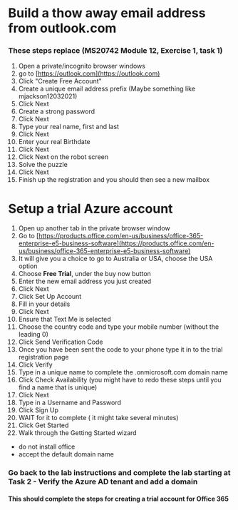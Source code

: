 # Build a thow away email address from outlook.com
### These steps replace (MS20742 Module 12, Exercise 1, task 1) 

1. Open a private/incognito browser windows
1. go to [https://outlook.com](https://outlook.com)
1. Click "Create Free Account"
1. Create a unique email address prefix (Maybe something like mjackson12032021)
1. Click Next
1. Create a strong password
1. Click Next
1. Type your real name, first and last
1. Click Next
1. Enter your real Birthdate
1. Click Next
1. Click Next on the robot screen
1. Solve the puzzle
1. Click Next
1. Finish up the registration and you should then see a new mailbox

# Setup a trial Azure account

1. Open up another tab in the private browser window
1. Go to [https://products.office.com/en-us/business/office-365-enterprise-e5-business-software](https://products.office.com/en-us/business/office-365-enterprise-e5-business-software)
1. It will give you a choice to go to Australia or USA, choose the USA option
1. Choose **Free Trial**, under the buy now button
1. Enter the new email address you just created
1. Click Next
1. Click Set Up Account
1. Fill in your details
1. Click Next
1. Ensure that Text Me is selected
1. Choose the country code and type your mobile number (without the leading 0)
1. Click Send Verification Code
1. Once you have been sent the code to your phone type it in to the trial registration page 
1. Click Verify
1. Type in a unique name to complete the .onmicrosoft.com domain name
1. Click Check Availability (you might have to redo these steps until you find a name that is unique)
1. Click Next
1. Type in a Username and Password
1. Click Sign Up
1. WAIT for it to complete ( it might take several minutes)
1. Click Get Started
1. Walk through the Getting Started wizard 
  - do not install office 
  - accept the default domain name

### Go back to the lab instructions and complete the lab starting at Task 2 - Verify the Azure AD tenant and add a domain 

#### This should complete the steps for creating a trial account for Office 365
